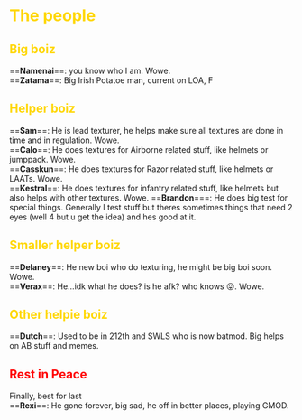 # <span style="color:gold">The people</span> 

## <span style="color:gold">Big boiz</span> 

==**Namenai**==: you know who I am. Wowe.  
==**Zatama**==: Big Irish Potatoe man, current on LOA, F

## <span style="color:gold">Helper boiz</span> 

==**Sam**==: He is lead texturer, he helps make sure all textures are done in time and in regulation. Wowe.  
==**Calo**==: He does textures for Airborne related stuff, like helmets or jumppack. Wowe.  
==**Casskun**==: He does textures for Razor related stuff, like helmets or LAATs. Wowe.  
==**Kestral**==: He does textures for infantry related stuff, like helmets but also helps with other textures. Wowe.
==**Brandon**===: He does big test for special things. Generally I test stuff but theres sometimes things that need 2 eyes (well 4 but u get the idea) and hes good at it.


## <span style="color:gold">Smaller helper boiz</span> 

==**Delaney**==: He new boi who do texturing, he might be big boi soon. Wowe.  
==**Verax**==: He...idk what he does? is he afk? who knows 😛. Wowe.  

## <span style="color:gold">Other helpie boiz</span> 

==**Dutch**==: Used to be in 212th and SWLS who is now batmod. Big helps on AB stuff and memes.

## <span style="color:red">Rest in Peace</span> 
Finally, best for last  
==**Rexi**==: He gone forever, big sad, he off in better places, playing GMOD.